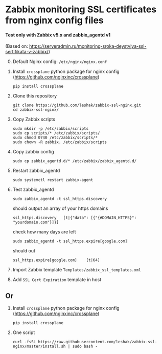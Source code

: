 # Zabbix monitoring SSL certificates from nginx config files
#### Test only with Zabbix v5.x and zabbix_agentd v1
(Based on: https://serveradmin.ru/monitoring-sroka-deystviya-ssl-sertifikata-v-zabbix/)

0. Default Nginx config: `/etc/nginx/nginx.conf`


1. Install `crossplane` python package for nginx config (https://github.com/nginxinc/crossplane)

    ```
    pip install crossplane
    ```

2. Clone this repository
    ```
    git clone https://github.com/leshak/zabbix-ssl-nginx.git
    cd zabbix-ssl-nginx/
    ```

3. Copy Zabbix scripts
    ```
    sudo mkdir -p /etc/zabbix/scripts
    sudo cp scripts/* /etc/zabbix/scripts/
    sudo chmod 0740 /etc/zabbix/scripts/*
    sudo chown -R zabbix. /etc/zabbix/scripts
    ```

4. Copy zabbix config
    ```
    sudo cp zabbix_agentd.d/* /etc/zabbix/zabbix_agentd.d/
    ```

5. Restart zabbix_agentd
    ```
    sudo systemctl restart zabbix-agent
    ```

6. Test zabbix_agentd
    ```
    sudo zabbix_agentd -t ssl_https.discovery
    ```
    should output an array of your https domains
    ```
    ssl_https.discovery   [t|{"data": [{"{#DOMAIN_HTTPS}": "yourdomain.com"}]}]
    ```
    check how many days are left
    ```
    sudo zabbix_agentd -t ssl_https.expire[google.com]
    ```
    should out
    ```
    ssl_https.expire[google.com]    [t|64]
    ```

7. Import Zabbix template `Templates/zabbix_ssl_templates.xml`

8. Add `SSL Cert Expiration` template in host


## Or 
1. Install `crossplane` python package for nginx config (https://github.com/nginxinc/crossplane)

    ```
    pip install crossplane
    ```

2. One script
    ```
    curl -fsSL https://raw.githubusercontent.com/leshak/zabbix-ssl-nginx/master/install.sh | sudo bash -
    ```
